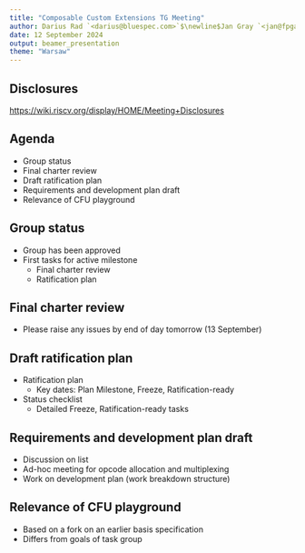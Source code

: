 ```yaml
---
title: "Composable Custom Extensions TG Meeting"
author: Darius Rad `<darius@bluespec.com>`$\newline$Jan Gray `<jan@fpga.org>`
date: 12 September 2024
output: beamer_presentation
theme: "Warsaw"
---
```


## Disclosures

<https://wiki.riscv.org/display/HOME/Meeting+Disclosures>

## Agenda

- Group status
- Final charter review
- Draft ratification plan
- Requirements and development plan draft
- Relevance of CFU playground

## Group status

- Group has been approved
- First tasks for active milestone
  - Final charter review
  - Ratification plan

## Final charter review

- Please raise any issues by end of day tomorrow (13 September)

## Draft ratification plan

- Ratification plan
  - Key dates: Plan Milestone, Freeze, Ratification-ready
- Status checklist
  - Detailed Freeze, Ratification-ready tasks

## Requirements and development plan draft

- Discussion on list
- Ad-hoc meeting for opcode allocation and multiplexing
- Work on development plan (work breakdown structure)

## Relevance of CFU playground

- Based on a fork on an earlier basis specification
- Differs from goals of task group
